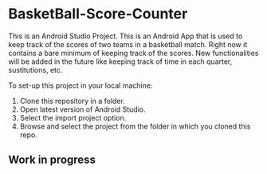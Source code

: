 ﻿# BasketBall-Score-Counter

This is an Android Studio Project. This is an Android App that is used to keep track of the scores of two teams in a basketball match.
Right now it contains a bare minimum of keeping track of the scores.
New functionalities will be added in the future like keeping track of time in each quarter, sustitutions, etc.

To set-up this project in your local machine:

1) Clone this repository in a folder.<br/>
2) Open latest version of Android Studio.<br/>
3) Select the import project option.<br/>
4) Browse and select the project from the folder in which you cloned this repo.

<h2>Work in progress</h2>
